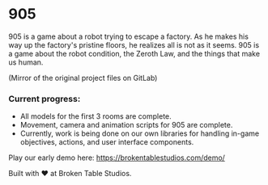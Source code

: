 # 905
905 is a game about a robot trying to escape a factory. As he makes his way up the factory's pristine floors, he realizes all is not as it seems. 905 is a game about the robot
condition, the Zeroth Law, and the things that make us human.

(Mirror of the original project files on GitLab)

### Current progress:
- All models for the first 3 rooms are complete.
- Movement, camera and animation scripts for 905 are complete.
- Currently, work is being done on our own libraries for handling in-game objectives, actions, and user interface components.

Play our early demo here: https://brokentablestudios.com/demo/

Built with :heart: at Broken Table Studios. 
